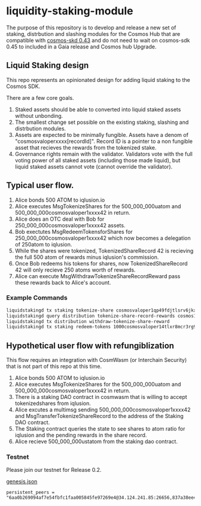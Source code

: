 # liquidity-staking-module

The purpose of this repository is to develop and release a new set of staking, distrbution and slashing modules for the Cosmos Hub that are compatible with [cosmos-skd 0.43](https://github.com/cosmos/cosmos-sdk/releases/tag/v0.43.0) and do not need to wait on cosmos-sdk 0.45 to included in a Gaia release and Cosmos hub Upgrade.

## Liquid Staking design

This repo represents an opinionated design for adding liquid staking to the Cosmos SDK.

There are a few core goals.

1. Staked assets should be able to converted into liquid staked assets without unbonding.
2. The smallest change set possible on the existing staking, slashing and distrbution modules.
3. Assets are expected to be minimally fungible. Assets have a denom of "cosmosvaloperxxxx[recordId]". Record ID is a pointer to a non fungible asset that recieves the rewards from the tokenized stake.
4. Governance rights remain with the validator. Validators vote with the full voting power of all staked assets (including those made liquid), but liquid staked assets cannot vote (cannot override the validator).

## Typical user flow.

1. Alice bonds 500 ATOM to iqlusion.io
2. Alice executes MsgTokenizeShares for the 500_000_000uatom and 500_000_000cosmosvaloper1xxxx42 in return.
3. Alice does an OTC deal with Bob for 250_000_000cosmosvaloper1xxxx42 assets.
4. Bob exectutes MsgRedeemTokensforShares for 250_000_000cosmosvaloper1xxxx42 which now becomes a delegation of 250atom to iqlusion.
5. While the shares were tokenized, TokenizedShareRecord 42 is recieving the full 500 atom of rewards minus iqlusion's commission.
6. Once Bob redeems his tokens for shares, now TokenizedShareRecord 42 will only recieve 250 atoms worth of rewards.
7. Alice can execute MsgWithdrawTokenizeShareRecordReward pass these rewards back to Alice's account.

### Example Commands

```bash
liquidstakingd tx staking tokenize-share cosmosvaloper1qp49fdjtlsrv6jkx3gc8urp2ncg88s6mcversm 1000000stake cosmos1qp49fdjtlsrv6jkx3gc8urp2ncg88s6macdkug
liquidstakingd query distribution tokenize-share-record-rewards cosmos1qp49fdjtlsrv6jkx3gc8urp2ncg88s6macdkug
liquidstakingd tx distribution withdraw-tokenize-share-reward
liquidstakingd tx staking redeem-tokens 1000cosmosvaloper14tlxr8mcr3rg9mjp8d96f9na0v6mjtjlqnksqy1
```

## Hypothetical user flow with refungiblization

This flow requires an integration with CosmWasm (or Interchain Security) that is not part of this repo at this time.

1. Alice bonds 500 ATOM to iqlusion.io
2. Alice executes MsgTokenizeShares for the 500_000_000uatom and 500_000_000cosmosvaloper1xxxx42 in return.
3. There is a staking DAO contract in cosmwasm that is willing to accept tokenizedshares from iqlusion.
4. Alice excutes a multimsg sending 500_000_000cosmosvaloper1xxxx42 and MsgTransferTokenizeShareRecord to the address of the Staking DAO contract.
5. The Staking contract queries the state to see shares to atom ratio for iqlusion and the pending rewards in the share record.
6. Alice recieve 500_000_000ustatom from the staking dao contract.

### Testnet

Please join our testnet for Release 0.2.

[genesis.json](genesis.json)

```
persistent_peers = "6aa0b269094af7e54fbfc1faa005845fe97269e4@34.124.241.85:26656,837a38ee4fdac1b0252f31eee9780ac74d685512@34.124.168.210:26656,dd0acaa93c4bae0be874cf52ae4487551756a1e0@35.240.151.206:26656"
```

